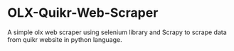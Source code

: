 # OLX-Quikr-Web-Scraper
A simple olx web scraper using selenium library and Scrapy to scrape data from quikr website in python language.
